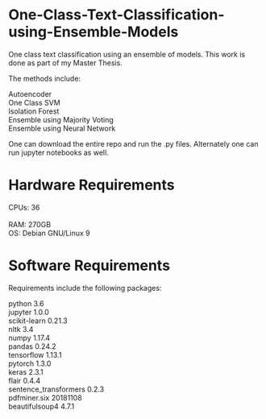# One-Class-Text-Classification-using-Ensemble-Models
One class text classification using an ensemble of models. 
This work is done as part of my Master Thesis. 

The methods include:

Autoencoder <br /> 
One Class SVM <br /> 
Isolation Forest <br /> 
Ensemble using Majority Voting <br /> 
Ensemble using Neural Network <br /> 


One can download the entire repo and run the .py files. Alternately one can run jupyter notebooks as well.

# Hardware Requirements

CPUs: 36 <br />  
RAM: 270GB <br />
OS: Debian GNU/Linux 9 <br />

# Software Requirements
Requirements include the following packages:

python 3.6 <br />
jupyter 1.0.0 <br />
scikit-learn 0.21.3 <br />
nltk 3.4 <br />
numpy 1.17.4 <br />
pandas 0.24.2 <br />
tensorflow 1.13.1 <br />
pytorch 1.3.0 <br />
keras 2.3.1 <br />
flair 0.4.4 <br />
sentence_transformers 0.2.3 <br />
pdfminer.six 20181108 <br />
beautifulsoup4 4.7.1
